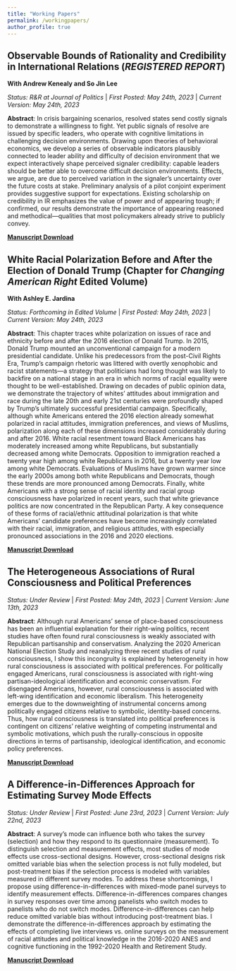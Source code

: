 ```yaml
---
title: "Working Papers"
permalink: /workingpapers/
author_profile: true
---
```


## Observable Bounds of Rationality and Credibility in International Relations (*REGISTERED REPORT*)
**With Andrew Kenealy and So Jin Lee**

*Status: R&R at Journal of Politics*  |  *First Posted: May 24th, 2023*  |  *Current Version: May 24th, 2023*

**Abstract**: In crisis bargaining scenarios, resolved states send costly signals to demonstrate a willingness to fight. Yet public signals of resolve are issued by specific leaders, who operate with cognitive limitations in challenging decision environments. Drawing upon theories of behavioral economics, we develop a series of observable indicators plausibly connected to leader ability and difficulty of decision environment that we expect interactively shape perceived signaler
credibility: capable leaders should be better able to overcome difficult decision environments. Effects, we argue, are due to perceived variation in the signaler’s uncertainty over the future costs at stake. Preliminary analysis of a pilot conjoint experiment provides suggestive support for expectations. Existing scholarship on credibility in IR emphasizes the value of power and of appearing tough; if confirmed, our results demonstrate the importance of appearing reasoned and methodical—qualities that most policymakers already strive to publicly convey. 

[**Manuscript Download**](https://trentoll.github.io/files/signaling_rr_05.24.23.pdf)

## White Racial Polarization Before and After the Election of Donald Trump (Chapter for *Changing American Right* Edited Volume)
**With Ashley E. Jardina**

*Status: Forthcoming in Edited Volume*  |  *First Posted: May 24th, 2023*  |  *Current Version: May 24th, 2023*

**Abstract**: This chapter traces white polarization on issues of race and ethnicity before and after the 2016 election of Donald Trump. In 2015, Donald Trump mounted an unconventional campaign for a modern presidential candidate. Unlike his predecessors from the post-Civil Rights Era, Trump’s campaign rhetoric was littered with overtly xenophobic and racist statements—a strategy that politicians had long thought was likely to backfire on a national stage in an era in which norms of racial equality were thought to be well-established. Drawing on decades of public opinion data, we demonstrate the trajectory of whites’ attitudes about immigration and race during the late 20th and early 21st centuries were profoundly shaped by Trump’s ultimately successful presidential campaign. Specifically, although white Americans entered the 2016 election already somewhat polarized in racial attitudes, immigration preferences, and views of Muslims, polarization along each of these dimensions increased considerably during and after 2016. White racial resentment toward Black Americans has moderately increased among white Republicans, but substantially decreased among white Democrats. Opposition to immigration reached a twenty year high among white Republicans in 2016, but a twenty year low among white Democrats. Evaluations of Muslims have grown warmer since the early 2000s among both white Republicans and Democrats, though these trends are more pronounced among Democrats. Finally, white Americans with a strong sense of racial identity and racial group consciousness have polarized in recent years, such that white grievance politics are now concentrated in the Republican Party. A key consequence of these forms of racial/ethnic attitudinal polarization is that white Americans’ candidate preferences have become increasingly correlated with their racial, immigration, and religious attitudes, with especially pronounced associations in the 2016 and 2020 elections.

[**Manuscript Download**](https://trentoll.github.io/files/racepol_chapter_05.24.23.pdf)

## The Heterogeneous Associations of Rural Consciousness and Political Preferences

*Status: Under Review*  |  *First Posted: May 24th, 2023*  |  *Current Version: June 13th, 2023*

**Abstract**: Although rural Americans’ sense of place-based consciousness has been an influential explanation for their right-wing politics, recent studies have often found rural consciousness is weakly associated with Republican partisanship and conservatism. Analyzing the 2020 American National Election Study and reanalyzing three recent studies of rural consciousness, I show this incongruity is explained by heterogeneity in how rural consciousness is associated with political preferences. For politically engaged Americans, rural consciousness is associated with right-wing partisan-ideological identification and economic conservatism. For disengaged Americans, however, rural consciousness is associated with left-wing identification and economic liberalism. This heterogeneity emerges due to the downweighting of instrumental concerns among politically engaged citizens relative to symbolic, identity-based concerns. Thus, how rural consciousness is translated into political preferences is contingent on citizens’ relative weighting of competing instrumental and symbolic motivations, which push the rurally-conscious in opposite directions in terms of partisanship, ideological identification, and economic policy preferences.

[**Manuscript Download**](https://doi.org/10.33774/apsa-2023-h0x53)

## A Difference-in-Differences Approach for Estimating Survey Mode Effects

*Status: Under Review*  |  *First Posted: June 23rd, 2023*  |  *Current Version: July 22nd, 2023*

**Abstract**: A survey’s mode can influence both who takes the survey (selection) and how they respond to its questionnaire (measurement). To distinguish selection and measurement effects, most studies of mode effects use cross-sectional designs. However, cross-sectional designs risk omitted variable bias when the selection process is not fully modeled, but post-treatment bias if the selection process is modeled with variables measured in different survey modes. To address these shortcomings, I propose using difference-in-differences with mixed-mode panel surveys to identify measurement effects. Difference-in-differences compares changes in survey responses over time among panelists who switch modes to panelists who do not switch modes. Difference-in-differences can help reduce omitted variable bias without introducing post-treatment bias. I demonstrate the difference-in-differences approach by estimating the effects of completing live interviews vs. online surveys on the measurement of racial attitudes and political knowledge in the 2016-2020 ANES and cognitive functioning in the 1992-2020 Health and Retirement Study.

[**Manuscript Download**](https://preprints.apsanet.org/engage/apsa/article-details/64bb90fdb053dad33aaf7346)
